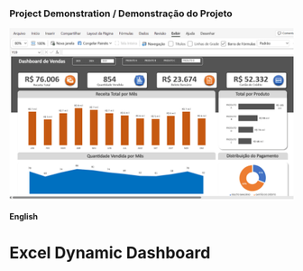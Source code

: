 ### Project Demonstration / Demonstração do Projeto

![Project Demonstration / Demonstração do Projeto](https://github.com/arnesanches/excel-dynamic-dashboard/blob/main/Anima%C3%A7%C3%A3o.gif?raw=true)

#### English

# Excel Dynamic Dashboard
